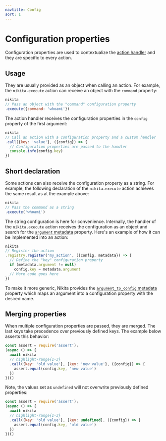 ```yaml
---
navtitle: Config
sort: 1
---
```


# Configuration properties

Configuration properties are used to contextualize the [action handler](/current/action/handler) and they are specific to every action.

## Usage

They are usually provided as an object when calling an action. For example, the `nikita.execute` action can receive an object with the `command` property:

```js
nikita
// Pass an object with the "command" configuration property
.execute({command: 'whoami'})
```

The action handler receives the configuration properties in the `config` property of the first argument:

```js
nikita
// Call an action with a configuration property and a custom handler
.call({key: 'value'}, ({config}) => {
  // Configuration properties are passed to the handler
  console.info(config.key)
})
```

## Short declaration

Some actions can also receive the configuration property as a string. For example, the following declaration of the `nikita.execute` action achieves the same result as at the example above:

```js
nikita
// Pass the command as a string
.execute('whoami')
```

The string configuration is here for convenience. Internally, the handler of the `nikita.execute` action receives the configuration as an object and search for the [`argument` metadata](/current/metadata/argument) property. Here's an example of how it can be implemented into an action:

```js
nikita
// Register the action
.registry.register('my_action', ({config, metadata}) => {
  // Define the "key" configuration property 
  if (metadata.argument != null)
    config.key = metadata.argument
  // More code goes here
})
```

To make it more generic, Nikita provides the [`argument_to_config` metadata](/current/metadata/argument_to_config) property which maps an argument into a configuration property with the desired name.

## Merging properties

When multiple configuration properties are passed, they are merged. The last keys take precedence over previously defined keys. The example below asserts this behavior:

```js
const assert = require('assert');
(async () => {
  await nikita
  // highlight-range{1-3}
  .call({key: 'old value'}, {key: 'new value'}, ({config}) => {
    assert.equal(config.key, 'new value')
  })
})()
```

Note, the values set as `undefined` will not overwrite previously defined properties:

```js
const assert = require('assert');
(async () => {
  await nikita
  // highlight-range{1-3}
  .call({key: 'old value'}, {key: undefined}, ({config}) => {
    assert.equal(config.key, 'old value')
  })
})()
```

